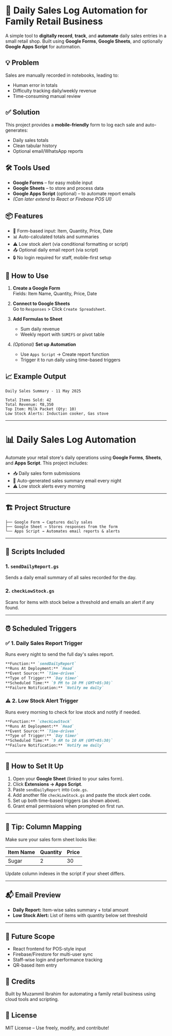 # 🧾 Daily Sales Log Automation for Family Retail Business

A simple tool to **digitally record**, **track**, and **automate** daily sales entries in a small retail shop. Built using **Google Forms**, **Google Sheets**, and optionally **Google Apps Script** for automation.

## 💡 Problem

Sales are manually recorded in notebooks, leading to:
- Human error in totals
- Difficulty tracking daily/weekly revenue
- Time-consuming manual review

## ✅ Solution

This project provides a **mobile-friendly** form to log each sale and auto-generates:
- Daily sales totals
- Clean tabular history
- Optional email/WhatsApp reports

## 🛠️ Tools Used

- **Google Forms** – for easy mobile input
- **Google Sheets** – to store and process data
- **Google Apps Script** (optional) – to automate report emails
- *(Can later extend to React or Firebase POS UI)*

## 📦 Features

- 📱 Form-based input: Item, Quantity, Price, Date
- 📊 Auto-calculated totals and summaries
- ⚠️ Low stock alert (via conditional formatting or script)
- 📤 Optional daily email report (via script)
- 🔒 No login required for staff, mobile-first setup

## 🧪 How to Use

1. **Create a Google Form**  
   Fields: Item Name, Quantity, Price, Date

2. **Connect to Google Sheets**  
   Go to `Responses` > Click `Create Spreadsheet`.

3. **Add Formulas to Sheet**  
   - Sum daily revenue
   - Weekly report with `SUMIFS` or pivot table

4. *(Optional)* **Set up Automation**
   - Use `Apps Script` → Create report function
   - Trigger it to run daily using time-based triggers

## 📈 Example Output

```text
Daily Sales Summary - 11 May 2025

Total Items Sold: 42
Total Revenue: ₹8,350
Top Item: Milk Packet (Qty: 10)
Low Stock Alerts: Induction cooker, Gas stove
```
---

# 📊 Daily Sales Log Automation

Automate your retail store's daily operations using **Google Forms**, **Sheets**, and **Apps Script**. This project includes:

- 📥 Daily sales form submissions
- 🧾 Auto-generated sales summary email every night
- ⚠️ Low stock alerts every morning

---

## 🏗️ Project Structure

```text
├── Google Form → Captures daily sales
├── Google Sheet → Stores responses from the form
└── Apps Script → Automates email reports & alerts
````

---

## 🔧 Scripts Included

### 1. `sendDailyReport.gs`

Sends a daily email summary of all sales recorded for the day.

### 2. `checkLowStock.gs`

Scans for items with stock below a threshold and emails an alert if any found.

---

## ⏰ Scheduled Triggers

### ✅ 1. Daily Sales Report Trigger

Runs every night to send the full day's sales report.

```md
**Function:** `sendDailyReport`  
**Runs At Deployment:** `Head`  
**Event Source:** `Time-driven`  
**Type of Trigger:** `Day timer`  
**Scheduled Time:** `9 PM to 10 PM (GMT+05:30)`  
**Failure Notification:** `Notify me daily`
```

### ⚠️ 2. Low Stock Alert Trigger

Runs every morning to check for low stock and notify if needed.

```md
**Function:** `checkLowStock`  
**Runs At Deployment:** `Head`  
**Event Source:** `Time-driven`  
**Type of Trigger:** `Day timer`  
**Scheduled Time:** `9 AM to 10 AM (GMT+05:30)`  
**Failure Notification:** `Notify me daily`
```

---

## 📝 How to Set It Up

1. Open your **Google Sheet** (linked to your sales form).
2. Click **Extensions → Apps Script**.
3. Paste `sendDailyReport` into `Code.gs`.
4. Add another file `checkLowStock.gs` and paste the stock alert code.
5. Set up both time-based triggers (as shown above).
6. Grant email permissions when prompted on first run.

---

## 🧠 Tip: Column Mapping

Make sure your sales form sheet looks like:

| Item Name | Quantity | Price |
| --------- | -------- | ----- |
| Sugar     | 2        | 30    |

Update column indexes in the script if your sheet differs.

---

## 📬 Email Preview

* **Daily Report:** Item-wise sales summary + total amount
* **Low Stock Alert:** List of items with quantity below set threshold

---

## 🚀 Future Scope
- React frontend for POS-style input
- Firebase/Firestore for multi-user sync
- Staff-wise login and performance tracking
- QR-based item entry

## 📎 Credits
Built by Muzammil Ibrahim for automating a family retail business using cloud tools and scripting.

## 📄 License
MIT License – Use freely, modify, and contribute!
